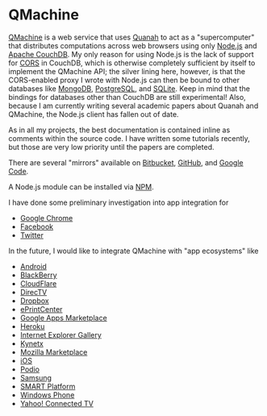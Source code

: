 QMachine
=========

[QMachine](https://qmachine.org) is a web service that uses
[Quanah](http://wilkinson.github.com/quanah) to act as a "supercomputer" that
distributes computations across web browsers using only
[Node.js](http://nodejs.org) and [Apache CouchDB](http://couchdb.apache.org/).
My only reason for using Node.js is the lack of support for
[CORS](http://www.w3.org/TR/cors/) in CouchDB, which is otherwise completely
sufficient by itself to implement the QMachine API; the silver lining here,
however, is that the CORS-enabled proxy I wrote with Node.js can then be bound
to other databases like [MongoDB](http://www.mongodb.org/),
[PostgreSQL](http://www.postgresql.org), and [SQLite](http://www.sqlite.org).
Keep in mind that the bindings for databases other than CouchDB are still
experimental! Also, because I am currently writing several academic papers
about Quanah and QMachine, the Node.js client has fallen out of date.

As in all my projects, the best documentation is contained inline as comments
within the source code. I have written some tutorials recently, but those are
very low priority until the papers are completed.

There are several "mirrors" available on
[Bitbucket](https://bitbucket.org/wilkinson/qmachine),
[GitHub](https://github.com/wilkinson/qmachine), and
[Google Code](https://qmachine.googlecode.com).

A Node.js module can be installed via [NPM](https://npmjs.org/package/qm).

I have done some preliminary investigation into app integration for

-   [Google Chrome](https://chrome.google.com/webstore/detail/meagomakeegjimdibmlodmilfhplkjgp?utm_source=chrome-ntp-icon)
-   [Facebook](http://apps.facebook.com/qmachine/)
-   [Twitter](https://dev.twitter.com/apps/1755018/)

In the future, I would like to integrate QMachine with "app ecosystems" like

-   [Android](https://play.google.com/store/apps)
-   [BlackBerry](http://us.blackberry.com/apps-software/appworld/)
-   [CloudFlare](https://www.cloudflare.com/apps/)
-   [DirecTV](http://tvapps.directv.com/)
-   [Dropbox](https://www.dropbox.com/developers/apps/)
-   [ePrintCenter](https://h30495.www3.hp.com/apps/)
-   [Google Apps Marketplace](https://www.google.com/enterprise/marketplace/)
-   [Heroku](https://addons.heroku.com/)
-   [Internet Explorer Gallery](http://www.iegallery.com/)
-   [Kynetx](http://developer.kynetx.com/)
-   [Mozilla Marketplace](https://www.mozilla.org/en-US/apps/partners/)
-   [iOS](http://itunes.apple.com/us/app/)
-   [Podio](https://podio.com/store)
-   [Samsung](http://www.samsungapps.com/)
-   [SMART Platform](http://www.smartplatforms.org/)
-   [Windows Phone](http://www.windowsphone.com/en-US/marketplace)
-   [Yahoo! Connected TV](http://connectedtv.yahoo.com/developer/tvstore/)

